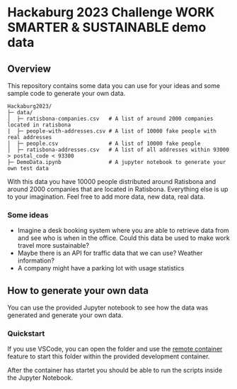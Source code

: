 # Hackaburg 2023 Challenge WORK SMARTER & SUSTAINABLE demo data

## Overview

This repository contains some data you can use for your ideas and some sample code to generate your own data.

```
Hackaburg2023/
├─ data/
│  ├─ ratisbona-companies.csv   # A list of around 2000 companies located in ratisbona
|  ├─ people-with-addresses.csv # A list of 10000 fake people with real addresses
│  ├─ people.csv                # A list of 10000 fake people
│  ├─ ratisbona-addresses.csv   # A list of all addresses within 93000 > postal_code < 93300
├─ DemoData.ipynb               # A jupyter notebook to generate your own test data
```

With this data you have 10000 people distributed around Ratisbona and around 2000 companies that are located in Ratisbona. Everything else is up to your imagination. Feel free to add more data, new data, real data.

### Some ideas

* Imagine a desk booking system where you are able to retrieve data from and see who is when in the office. Could this data be used to make work travel more sustainable?
* Maybe there is an API for traffic data that we can use? Weather information?
* A company might have a parking lot with usage statistics

## How to generate your own data

You can use the provided Jupyter notebook to see how the data was generated and generate your own data.

### Quickstart

If you use VSCode, you can open the folder and use the [remote container](https://code.visualstudio.com/docs/devcontainers/containers) feature to start this folder within the provided development container.

After the container has startet you should be able to run the scripts inside the Jupyter Notebook.
